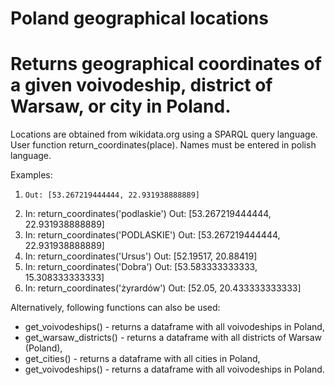 # Poland geographical locations
Returns geographical coordinates of a given voivodeship, district of Warsaw, or city in Poland.
==============

Locations are obtained from wikidata.org using a SPARQL query language.
User function return_coordinates(place). 
Names must be entered in polish language.

Examples:
1. ```In:  return_coordinates('województwo podlaskie')
   Out: [53.267219444444, 22.931938888889]
   ```
2.
    In:  return_coordinates('podlaskie')
    Out: [53.267219444444, 22.931938888889]
3.
    In:  return_coordinates('PODLASKIE')
    Out: [53.267219444444, 22.931938888889]
4.
    In:  return_coordinates('Ursus')
    Out: [52.19517, 20.88419] 
5.
    In:  return_coordinates('Dobra')
    Out: [53.583333333333, 15.308333333333] 
6.
    In:  return_coordinates('żyrardów')
    Out: [52.05, 20.433333333333]       
    
    
Alternatively, following functions can also be used:
* get_voivodeships() - returns a dataframe with all voivodeships in Poland,
* get_warsaw_districts() - returns a dataframe with all districts of Warsaw (Poland),
* get_cities() - returns a dataframe with all cities in Poland,
* get_voivodeships() - returns a dataframe with all voivodeships in Poland.    
